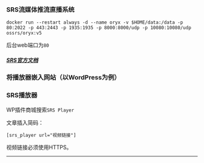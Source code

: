 ### SRS流媒体推流直播系统

```
docker run --restart always -d --name oryx -v $HOME/data:/data -p 80:2022 -p 443:2443 -p 1935:1935 -p 8000:8000/udp -p 10080:10080/udp ossrs/oryx:v5
```

后台web端口为`80`


##### [SRS官方文档](https://ossrs.net/lts/zh-cn/docs/v5/doc/flv)

### 将播放器嵌入网站（以WordPress为例）

### SRS播放器

WP插件商城搜索`SRS Player`

文章插入简码：
```
[srs_player url="视频链接"]
```

视频链接必须使用HTTPS。

---

